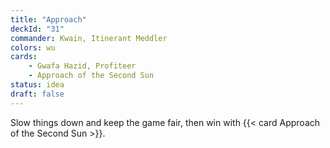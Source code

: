 ```yaml
---
title: "Approach"
deckId: "31"
commander: Kwain, Itinerant Meddler
colors: wu
cards:
    - Gwafa Hazid, Profiteer
    - Approach of the Second Sun
status: idea
draft: false
---
```


Slow things down and keep the game fair, then win with {{< card Approach of the Second Sun >}}.
